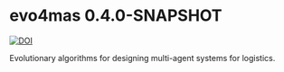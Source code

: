 # evo4mas 0.4.0-SNAPSHOT

[![DOI](https://zenodo.org/badge/DOI/10.5281/zenodo.248966.svg)](https://doi.org/10.5281/zenodo.248966)

Evolutionary algorithms for designing multi-agent systems for logistics.

